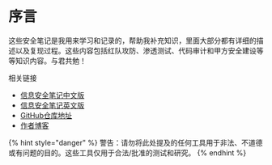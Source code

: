 # 序言

这些安全笔记是我用来学习和记录的，帮助我补充知识，里面大部分都有详细的描述以及复现过程。这些内容包括红队攻防、渗透测试、代码审计和甲方安全建设等等知识内容。与君共勉！

相关链接

- [信息安全笔记中文版](https://icybersec.gitbook.io/cybersecuritynote-cn/)
- [信息安全笔记英文版](https://icybersec.gitbook.io/cybersecuritynote-en/)
- [GitHub仓库地址](https://github.com/yingshang/CybersecurityNote_cn)
- [作者博客](https://www.freebuf.com/author/%E9%99%8C%E5%BA%A6)



{% hint style="danger" %}
警告：请勿将此处提及的任何工具用于非法、不道德或有问题的目的。这些工具仅用于合法/批准的测试和研究。
{% endhint %}

